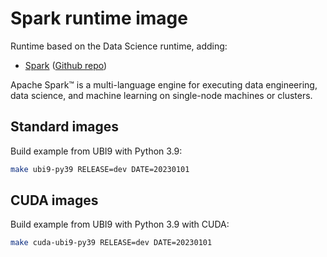 # Spark runtime image

Runtime based on the Data Science runtime, adding:

* [Spark](https://spark.apache.org/) ([Github repo](https://github.com/apache/spark))

Apache Spark™ is a multi-language engine for executing data engineering, data science, and machine learning on single-node machines or clusters.

## Standard images

Build example from UBI9 with Python 3.9:

```bash
make ubi9-py39 RELEASE=dev DATE=20230101
```

## CUDA images

Build example from UBI9 with Python 3.9 with CUDA:

```bash
make cuda-ubi9-py39 RELEASE=dev DATE=20230101
```

